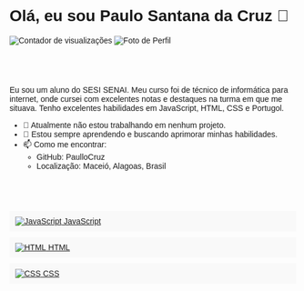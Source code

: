 <!DOCTYPE html>
<html>
<head>
</head>
<body>
    <h1>Olá, eu sou Paulo Santana da Cruz 👋</h1>
    <!-- Contador de visualizações -->
    <img src="https://gpvc.arturio.dev/PaulloCruz" alt="Contador de visualizações">
    <!-- Foto de perfil -->
    <img src="https://via.placeholder.com/150" alt="Foto de Perfil">
</body>
</html>

## Sobre mim
Eu sou um aluno do SESI SENAI. Meu curso foi de técnico de informática para internet, onde cursei com excelentes notas e destaques na turma em que me situava. Tenho excelentes habilidades em JavaScript, HTML, CSS e Portugol.

- 🔭 Atualmente não estou trabalhando em nenhum projeto.
- 🌱 Estou sempre aprendendo e buscando aprimorar minhas habilidades.
- 📫 Como me encontrar: 
  - GitHub: PaulloCruz
  - Localização: Maceió, Alagoas, Brasil

<!DOCTYPE html>
<html>
<head>
    <style>
        body {
            font-family: Arial, sans-serif;
        }
        .skills {
            list-style-type: none;
            padding: 0;
        }
        .skills li {
            margin-bottom: 10px;
            padding: 10px;
            background-color: #f9f9f9;
            transition: background-color 0.5s ease;
        }
        .skills li:hover {
            background-color: #ddd;
        }
        @keyframes fadeIn {
            from {opacity: 0;}
            to {opacity: 1;}
        }
        h2 {
            animation: fadeIn 2s;
        }
    </style>
</head>
<body>
    <h2>Habilidades</h2>
    <ul class="skills">
        <li><a href="https://developer.mozilla.org/pt-BR/docs/Web/JavaScript" target="_blank"><img src="https://via.placeholder.com/50" alt="JavaScript"> JavaScript</a></li>
        <li><a href="https://developer.mozilla.org/pt-BR/docs/Web/HTML" target="_blank"><img src="https://via.placeholder.com/50" alt="HTML"> HTML</a></li>
        <li><a href="https://developer.mozilla.org/pt-BR/docs/Web/CSS" target="_blank"><img src="https://via.placeholder.com/50" alt="CSS"> CSS</a></li>
    </ul>
</body>
</html>


